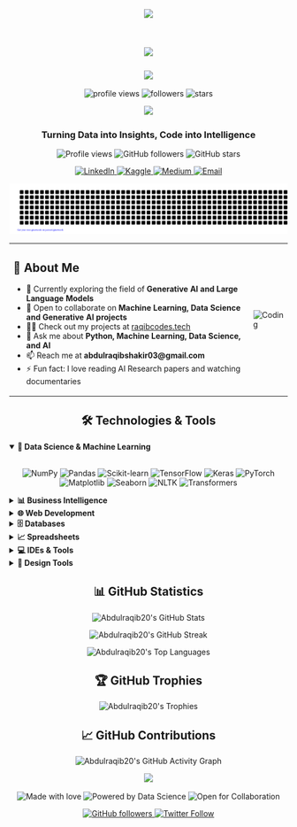 <div align="center">
  <img src="https://readme-typing-svg.herokuapp.com/?lines=👋+Hi+there!+I'm+Abdulraqib+Omotosho;Welcome+to+my+GitHub+Profile!&font=Architects+Daughter&center=true&width=650&height=120&color=3EA84D&vCenter=true&size=45&duration=4000&pause=1000">
</div>

<h1 align="center">
  <a href="https://git.io/typing-svg">
    <img src="https://readme-typing-svg.herokuapp.com/?lines=I'm+a+Data+Scientist+📊;I'm+a+Machine+Learning+Engineer+🤖;I'm+a+Generative+AI+Engineer+🧠;&center=true&size=30&width=800&duration=4000&pause=1000&color=F75C7E&background=FFFFFF00">
  </a>
</h1>

<p align="center">
  <img src="https://media.giphy.com/media/L8K62iTDkzGX6/giphy.gif" width="500" />
</p>

<p align="center">
  <img src="https://komarev.com/ghpvc/?username=Abdulraqib20&label=Profile%20views&color=0e75b6&style=flat" alt="profile views" />
  <img src="https://img.shields.io/github/followers/Abdulraqib20?label=Followers&style=social" alt="followers" />
  <img src="https://img.shields.io/github/stars/Abdulraqib20?label=Stars&style=social" alt="stars" />
</p>

<div align="center">
  <img src="https://user-images.githubusercontent.com/74038190/212284115-f47cd8ff-2ffb-4b04-b5bf-4d1c14c0247f.gif" width="400">
</div>



<h3 align="center">Turning Data into Insights, Code into Intelligence</h3>

<p align="center">
  <img src="https://komarev.com/ghpvc/?username=abdulraqib20&label=Profile%20views&color=0e75b6&style=flat" alt="Profile views">
  <img src="https://img.shields.io/github/followers/Abdulraqib20?label=Followers&style=social" alt="GitHub followers">
  <img src="https://img.shields.io/github/stars/Abdulraqib20?label=Stars&style=social" alt="GitHub stars">
</p>

<p align="center">
  <a href="https://linkedin.com/in/abdulraqib-omotosho" target="_blank">
    <img src="https://img.shields.io/badge/-LinkedIn-0077B5?style=for-the-badge&logo=linkedin&logoColor=white" alt="LinkedIn">
  </a>
  <a href="https://kaggle.com/abdulraqib-omotosho" target="_blank">
    <img src="https://img.shields.io/badge/-Kaggle-20BEFF?style=for-the-badge&logo=kaggle&logoColor=white" alt="Kaggle">
  </a>
  <a href="https://medium.com/@abdulraqibshakir03" target="_blank">
    <img src="https://img.shields.io/badge/-Medium-12100E?style=for-the-badge&logo=medium&logoColor=white" alt="Medium">
  </a>
  <a href="mailto:abdulraqibshakir03@gmail.com">
    <img src="https://img.shields.io/badge/-Email-D14836?style=for-the-badge&logo=gmail&logoColor=white" alt="Email">
  </a>
</p>

![gitartwork](gitartwork.svg)

<table align="center">
  <tr>
    <td>
      <h2>🚀 About Me</h2>
      <ul>
        <li>🔭 Currently exploring the field of <strong>Generative AI and Large Language Models</strong></li>
        <li>👯 Open to collaborate on <strong>Machine Learning, Data Science and Generative AI projects</strong></li>
        <li>👨‍💻 Check out my projects at <a href="https://raqibcodes.tech">raqibcodes.tech</a></li>
        <li>💬 Ask me about <strong>Python, Machine Learning, Data Science, and AI</strong></li>
        <li>📫 Reach me at <strong>abdulraqibshakir03@gmail.com</strong></li>
        <li>⚡ Fun fact: I love reading AI Research papers and watching documentaries</li>
      </ul>
    </td>
    <td>
      <img src="https://cdn.dribbble.com/users/1019864/screenshots/3079099/codeloop.gif" alt="Coding" width="100%">
    </td>
  </tr>
</table>

<h2 align="center">🛠️ Technologies & Tools</h2>

<details open>
<summary><b>🧠 Data Science & Machine Learning</b></summary>
<br>
<p align="center">
  <img src="https://img.shields.io/badge/NumPy-013243?style=for-the-badge&logo=numpy&logoColor=white" alt="NumPy">
  <img src="https://img.shields.io/badge/Pandas-150458?style=for-the-badge&logo=pandas&logoColor=white" alt="Pandas">
  <img src="https://img.shields.io/badge/SciKit--Learn-F7931E?style=for-the-badge&logo=scikit-learn&logoColor=white" alt="Scikit-learn">
  <img src="https://img.shields.io/badge/TensorFlow-FF6F00?style=for-the-badge&logo=tensorflow&logoColor=white" alt="TensorFlow">
  <img src="https://img.shields.io/badge/Keras-D00000?style=for-the-badge&logo=keras&logoColor=white" alt="Keras">
  <img src="https://img.shields.io/badge/PyTorch-EE4C2C?style=for-the-badge&logo=pytorch&logoColor=white" alt="PyTorch">
  <img src="https://img.shields.io/badge/Matplotlib-11557c?style=for-the-badge&logo=python&logoColor=white" alt="Matplotlib">
  <img src="https://img.shields.io/badge/Seaborn-3776AB?style=for-the-badge&logo=python&logoColor=white" alt="Seaborn">
  <img src="https://img.shields.io/badge/NLTK-154f3c?style=for-the-badge&logo=python&logoColor=white" alt="NLTK">
  <img src="https://img.shields.io/badge/Transformers-FFD43B?style=for-the-badge&logo=huggingface&logoColor=black" alt="Transformers">
</p>
</details>

<details>
<summary><b>📊 Business Intelligence</b></summary>
<br>
<p align="center">
  <img src="https://img.shields.io/badge/Power_BI-F2C811?style=for-the-badge&logo=powerbi&logoColor=black" alt="Power BI">
  <img src="https://img.shields.io/badge/Tableau-E97627?style=for-the-badge&logo=Tableau&logoColor=white" alt="Tableau">
</p>
</details>

<details>
<summary><b>🌐 Web Development</b></summary>
<br>
<p align="center">
  <img src="https://img.shields.io/badge/HTML5-E34F26?style=for-the-badge&logo=html5&logoColor=white" alt="HTML5">
  <img src="https://img.shields.io/badge/CSS3-1572B6?style=for-the-badge&logo=css3&logoColor=white" alt="CSS3">
</p>
</details>

<details>
<summary><b>🗄️ Databases</b></summary>
<br>
<p align="center">
  <img src="https://img.shields.io/badge/MySQL-4479A1?style=for-the-badge&logo=mysql&logoColor=white" alt="MySQL">
  <img src="https://img.shields.io/badge/PostgreSQL-336791?style=for-the-badge&logo=postgresql&logoColor=white" alt="PostgreSQL">
  <img src="https://img.shields.io/badge/BigQuery-4285F4?style=for-the-badge&logo=google-cloud&logoColor=white" alt="BigQuery">
  <img src="https://img.shields.io/badge/Microsoft_SQL_Server-CC2927?style=for-the-badge&logo=microsoft-sql-server&logoColor=white" alt="Microsoft SQL Server">
</p>
</details>

<details>
<summary><b>📈 Spreadsheets</b></summary>
<br>
<p align="center">
  <img src="https://img.shields.io/badge/Microsoft_Excel-217346?style=for-the-badge&logo=microsoft-excel&logoColor=white" alt="Microsoft Excel">
  <img src="https://img.shields.io/badge/Google_Sheets-34A853?style=for-the-badge&logo=google-sheets&logoColor=white" alt="Google Sheets">
</p>
</details>

<details>
<summary><b>💻 IDEs & Tools</b></summary>
<br>
<p align="center">
  <img src="https://img.shields.io/badge/PyCharm-000000?style=for-the-badge&logo=pycharm&logoColor=white" alt="PyCharm">
  <img src="https://img.shields.io/badge/Visual_Studio_Code-007ACC?style=for-the-badge&logo=visual-studio-code&logoColor=white" alt="Visual Studio Code">
  <img src="https://img.shields.io/badge/Jupyter-F37626?style=for-the-badge&logo=jupyter&logoColor=white" alt="Jupyter">
  <img src="https://img.shields.io/badge/Google_Colab-F9AB00?style=for-the-badge&logo=google-colab&logoColor=white" alt="Google Colab">
</p>
</details>

<details>
<summary><b>🎨 Design Tools</b></summary>
<br>
<p align="center">
  <img src="https://img.shields.io/badge/Adobe_XD-FF61F6?style=for-the-badge&logo=adobe-xd&logoColor=white" alt="Adobe XD">
  <img src="https://img.shields.io/badge/Adobe_Photoshop-31A8FF?style=for-the-badge&logo=adobe-photoshop&logoColor=white" alt="Adobe Photoshop">
  <img src="https://img.shields.io/badge/Figma-F24E1E?style=for-the-badge&logo=figma&logoColor=white" alt="Figma">
  <img src="https://img.shields.io/badge/Canva-00C4CC?style=for-the-badge&logo=canva&logoColor=white" alt="Canva">
</p>
</details>

<h2 align="center">📊 GitHub Statistics</h2>

<p align="center">
  <img src="https://github-readme-stats.vercel.app/api?username=Abdulraqib20&show_icons=true&count_private=true&theme=algolia&hide=contribs" alt="Abdulraqib20's GitHub Stats" />
</p>

<p align="center">
  <img src="https://github-readme-streak-stats.herokuapp.com/?user=Abdulraqib20&theme=algolia" alt="Abdulraqib20's GitHub Streak" />
</p>

<p align="center">
  <img src="https://github-readme-stats.vercel.app/api/top-langs/?username=Abdulraqib20&layout=compact&theme=algolia" alt="Abdulraqib20's Top Languages" />
</p>

<h2 align="center">🏆 GitHub Trophies</h2>

<p align="center">
  <img src="https://github-profile-trophy.vercel.app/?username=Abdulraqib20&theme=algolia&column=4&margin-w=15&margin-h=15" alt="Abdulraqib20's Trophies" />
</p>

<h2 align="center">📈 GitHub Contributions</h2>

<p align="center">
  <img src="https://github-readme-activity-graph.vercel.app/graph?username=Abdulraqib20&theme=react-dark" alt="Abdulraqib20's GitHub Activity Graph">
</p>




<div align="center">
  <img src="https://readme-typing-svg.herokuapp.com/?lines=Thanks+for+visiting+my+profile!;Feel+free+to+connect+with+me;Let's+collaborate+on+exciting+projects;Wishing+you+a+fantastic+day!&font=Fira%20Code&center=true&width=480&height=50&duration=4000&pause=1000&color=3EA84D">

  <p>
    <img src="https://img.shields.io/badge/Made%20with-%E2%9D%A4%EF%B8%8F-red.svg" alt="Made with love">
    <img src="https://img.shields.io/badge/Powered%20by-Data%20Science-blue.svg" alt="Powered by Data Science">
    <img src="https://img.shields.io/badge/Open%20for-Collaboration-green.svg" alt="Open for Collaboration">
  </p>

  <p>
    <a href="https://github.com/Abdulraqib20" target="_blank">
      <img src="https://img.shields.io/github/followers/Abdulraqib20?label=Follow&style=social" alt="GitHub followers">
    </a>
    <a href="https://twitter.com/raqibcodes" target="_blank">
      <img src="https://img.shields.io/twitter/follow/raqibcodes?style=social" alt="Twitter Follow">
    </a>
  </p>
</div>
